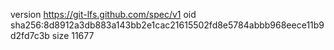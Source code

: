 version https://git-lfs.github.com/spec/v1
oid sha256:8d8912a3db883a143bb2e1cac21615502fd8e5784abbb968eece11b9d2fd7c3b
size 11677
